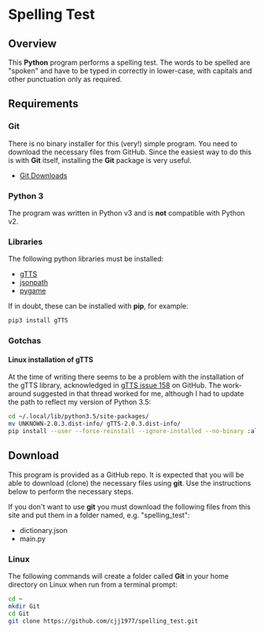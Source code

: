 # Spelling Test

## Overview

This **Python** program performs a spelling test. The words to be spelled are "spoken" and have to be typed in correctly in lower-case, with capitals and other punctuation only as required.

## Requirements

### Git

There is no binary installer for this (very!) simple program. You need to download the necessary files from GitHub. Since the easiest way to do this is with **Git** itself, installing the **Git** package is very useful.

* [Git Downloads](https://git-scm.com/downloads)

### Python 3

The program was written in Python v3 and is **not** compatible with Python v2.

### Libraries

The following python libraries must be installed:

* [gTTS](https://pypi.org/project/gTTS/)
* [jsonpath](https://pypi.org/project/jsonpath/)
* [pygame](https://pypi.org/project/Pygame/)

If in doubt, these can be installed with **pip**, for example:

~~~bash
pip3 install gTTS
~~~

### Gotchas

#### Linux installation of gTTS

At the time of writing there seems to be a problem with the installation of the gTTS library, acknowledged in [gTTS issue 158](https://github.com/pndurette/gTTS/issues/158#issuecomment-446411841) on GitHub. The work-around suggested in that thread worked for me, although I had to update the path to reflect my version of Python 3.5:

~~~bash
cd ~/.local/lib/python3.5/site-packages/
mv UNKNOWN-2.0.3.dist-info/ gTTS-2.0.3.dist-info/
pip install --user --force-reinstall --ignore-installed --no-binary :all: gTTS
~~~

## Download

This program is provided as a GitHub repo. It is expected that you will be able to download (clone) the necessary files using **git**. Use the instructions below to perform the necessary steps.

If you don't want to use **git** you must download the following files from this site and put them in a folder named, e.g. "spelling_test":

* dictionary.json
* main.py

### Linux

The following commands will create a folder called **Git** in your home directory on Linux when run from a terminal prompt:

~~~bash
cd ~
mkdir Git
cd Git
git clone https://github.com/cjj1977/spelling_test.git
~~~
